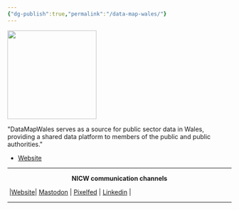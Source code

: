 ```yaml
---
{"dg-publish":true,"permalink":"/data-map-wales/"}
---
```


<img src="https://datamap.gov.wales/static/portal/img/dmw_logo_en.svg" height="200">

"DataMapWales serves as a source for public sector data in Wales, providing a shared data platform to members of the public and public authorities."

- [Website](https://datamap.gov.wales/) 


***
<p style="text-align: center;font-weight:bold";>NICW communication channels</p>

󠁧 |[Website](https://nationalinfrastructurecommission.wales)| [Mastodon](https://toot.wales/@NICW) | [Pixelfed](https://pix.toot.wales/NICW) | [Linkedin](https://www.linkedin.com/company/26268509/) | 
***
